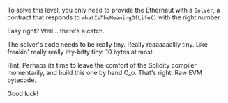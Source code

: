 To solve this level, you only need to provide the Ethernaut with a `Solver`, a contract that responds to `whatIsTheMeaningOfLife()` with the right number.

Easy right?
Well... there's a catch.

The solver's code needs to be really tiny. Really reaaaaaallly tiny. Like freakin' really really itty-bitty tiny: 10 bytes at most.

Hint: Perhaps its time to leave the comfort of the Solidity compiler momentarily, and build this one by hand O_o.
That's right: Raw EVM bytecode.

Good luck!
